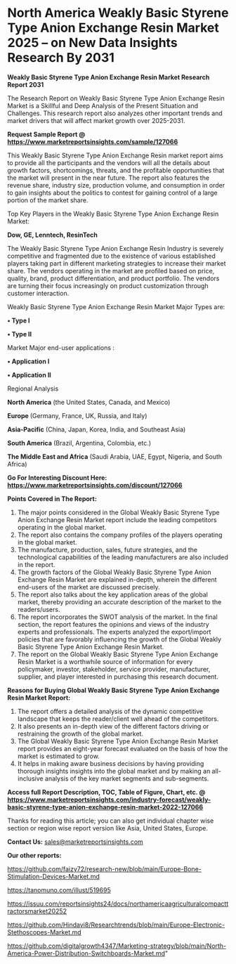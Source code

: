 # North America Weakly Basic Styrene Type Anion Exchange Resin Market 2025 – on New Data Insights Research By 2031

<strong>Weakly Basic Styrene Type Anion Exchange Resin Market Research Report 2031</strong>

The Research Report on Weakly Basic Styrene Type Anion Exchange Resin Market is a Skillful and Deep Analysis of the Present Situation and Challenges. This research report also analyzes other important trends and market drivers that will affect market growth over 2025-2031.

<strong>Request Sample Report @ <a href=https://www.marketreportsinsights.com/sample/127066>https://www.marketreportsinsights.com/sample/127066</a></strong>

This Weakly Basic Styrene Type Anion Exchange Resin market report aims to provide all the participants and the vendors will all the details about growth factors, shortcomings, threats, and the profitable opportunities that the market will present in the near future. The report also features the revenue share, industry size, production volume, and consumption in order to gain insights about the politics to contest for gaining control of a large portion of the market share.

Top Key Players in the Weakly Basic Styrene Type Anion Exchange Resin Market:

<strong>Dow, GE, Lenntech, ResinTech</strong>

The Weakly Basic Styrene Type Anion Exchange Resin Industry is severely competitive and fragmented due to the existence of various established players taking part in different marketing strategies to increase their market share. The vendors operating in the market are profiled based on price, quality, brand, product differentiation, and product portfolio. The vendors are turning their focus increasingly on product customization through customer interaction.

Weakly Basic Styrene Type Anion Exchange Resin Market Major Types are:

<strong>• Type I

• Type II</strong>

Market Major end-user applications :

<strong>• Application I

• Application II</strong>

Regional Analysis

</u><strong><b>North America</b></strong> (the United States, Canada, and Mexico)

<strong><b>Europe </b></strong>(Germany, France, UK, Russia, and Italy)

<strong><b>Asia-Pacific</b></strong> (China, Japan, Korea, India, and Southeast Asia)

<strong><b>South America</b></strong> (Brazil, Argentina, Colombia, etc.)

<strong><b>The Middle East and Africa</b></strong> (Saudi Arabia, UAE, Egypt, Nigeria, and South Africa)

<strong>Go For Interesting Discount Here: <a href=https://www.marketreportsinsights.com/discount/127066>https://www.marketreportsinsights.com/discount/127066</a></strong>

<strong>Points Covered in The Report:</strong>
<ol>
  <li>The major points considered in the Global Weakly Basic Styrene Type Anion Exchange Resin Market report include the leading competitors operating in the global market.</li>
  <li>The report also contains the company profiles of the players operating in the global market.</li>
  <li>The manufacture, production, sales, future strategies, and the technological capabilities of the leading manufacturers are also included in the report.</li>
  <li>The growth factors of the Global Weakly Basic Styrene Type Anion Exchange Resin Market are explained in-depth, wherein the different end-users of the market are discussed precisely.</li>
  <li>The report also talks about the key application areas of the global market, thereby providing an accurate description of the market to the readers/users.</li>
  <li>The report incorporates the SWOT analysis of the market. In the final section, the report features the opinions and views of the industry experts and professionals. The experts analyzed the export/import policies that are favorably influencing the growth of the Global Weakly Basic Styrene Type Anion Exchange Resin Market.</li>
  <li>The report on the Global Weakly Basic Styrene Type Anion Exchange Resin Market is a worthwhile source of information for every policymaker, investor, stakeholder, service provider, manufacturer, supplier, and player interested in purchasing this research document.</li>
</ol>
<strong>Reasons for Buying Global Weakly Basic Styrene Type Anion Exchange Resin Market Report:</strong>

<ol>
  <li>The report offers a detailed analysis of the dynamic competitive landscape that keeps the reader/client well ahead of the competitors.</li>
  <li>It also presents an in-depth view of the different factors driving or restraining the growth of the global market.</li>
  <li>The Global Weakly Basic Styrene Type Anion Exchange Resin Market report provides an eight-year forecast evaluated on the basis of how the market is estimated to grow.</li>
  <li>It helps in making aware business decisions by having providing thorough insights insights into the global market and by making an all-inclusive analysis of the key market segments and sub-segments.</li>
</ol>
<strong>Access full Report Description, TOC, Table of Figure, Chart, etc. @ <a href=https://www.marketreportsinsights.com/industry-forecast/weakly-basic-styrene-type-anion-exchange-resin-market-2022-127066>https://www.marketreportsinsights.com/industry-forecast/weakly-basic-styrene-type-anion-exchange-resin-market-2022-127066</a></strong>


Thanks for reading this article; you can also get individual chapter wise section or region wise report version like Asia, United States, Europe.

<strong>Contact Us:</strong>
sales@marketreportsinsights.com

<strong>Our other reports:</strong>

<a href=https://github.com/faizy72/research-new/blob/main/Europe-Bone-Stimulation-Devices-Market.md>https://github.com/faizy72/research-new/blob/main/Europe-Bone-Stimulation-Devices-Market.md</a>

<a href=https://tanomuno.com/illust/519695>https://tanomuno.com/illust/519695</a>

<a href=https://issuu.com/reportsinsights24/docs/northamericaagriculturalcompacttractorsmarket20252>https://issuu.com/reportsinsights24/docs/northamericaagriculturalcompacttractorsmarket20252</a>

<a href=https://github.com/Hindavi8/Researchtrends/blob/main/Europe-Electronic-Stethoscopes-Market.md>https://github.com/Hindavi8/Researchtrends/blob/main/Europe-Electronic-Stethoscopes-Market.md</a>

<a href=https://github.com/digitalgrowth4347/Marketing-strategy/blob/main/North-America-Power-Distribution-Switchboards-Market.md>https://github.com/digitalgrowth4347/Marketing-strategy/blob/main/North-America-Power-Distribution-Switchboards-Market.md</a>"
